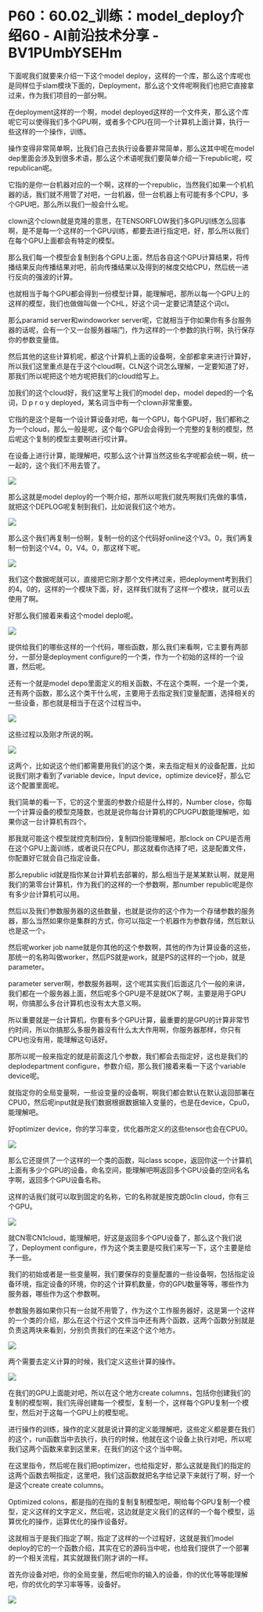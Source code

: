 # P60：60.02_训练：model_deploy介绍60 - AI前沿技术分享 - BV1PUmbYSEHm

下面呢我们就要来介绍一下这个model deploy，这样的一个库，那么这个库呢也是同样位于slam模块下面的，Deployment，那么这个文件呢啊我们也把它直接拿过来，作为我们项目的一部分啊。

在deployment这样的一个啊，model deployed这样的一个文件夹，那么这个库呢它可以使得我们多个GPU啊，或者多个CPU在同一个计算机上面计算，执行一些这样的一个操作，训练。

操作变得非常简单啊，比我们自己去执行设备要非常简单，那么这其中呢在model dep里面会涉及到很多术语，那么这个术语呢我们要简单介绍一下republic呢，哎republican呢。

它指的是你一台机器对应的一个啊，这样的一个republic，当然我们如果一个机机器的话，我们就不用管了对吧，一台机器，但一台机器上有可能有多个CPU，多个GPU吧，那么所以我们一般会什么呢。

clown这个clown就是克隆的意思，在TENSORFLOW我们多GPU训练怎么回事啊，是不是每一个这样的一个GPU训练，都要去进行指定吧，好，那么所以我们在每个GPU上面都会有特定的模型。

那么我们每一个模型会复制到各个GPU上面，然后各自这个GPU计算结果，将传播结果反向传播结果对吧，前向传播结果以及得到的梯度交给CPU，然后统一进行反向的强波的计算。

也就相当于每个GPU都会得到一份模型计算，能理解吧，那所以每一个GPU上的这样的模型，我们也做做叫做一个CHL，好这个词一定要记清楚这个词cl。

那么paramid server和windoworker server呢，它就相当于你如果你有多台服务器的话呢，会有一个又一台服务器端门，作为这样的一个参数的执行啊，执行保存你的参数变量值。

然后其他的这些计算机呢，都这个计算机上面的设备啊，全部都拿来进行计算好，所以我们这里重点是在于这个cloud啊，CLN这个词怎么理解，一定要知道了好，那我们所以呢把这个地方呢把我们的cloud给写上。

加我们的这个cloud好，我们这里写上我们的model dep，model deped的一个名词，D p r o y deployed，某名词当中有一个clown非常重要。

它指的是这个是每一个设计算设备对吧，每一个GPU，每个GPU好，我们都称之为一个cloud，那么一般是呢，这个每个GPU会会得到一个完整的复制的模型，然后呢这个复制的模型主要啊进行哎计算。

在设备上进行计算，能理解吧，哎那么这个计算当然这些名字呢都会统一啊，统一一起的，这个我们不用去管了。

![](img/3694a469d636a82a2f1eeea0f6f1b7d6_1.png)

那么这就是model deploy的一个啊介绍，那所以呢我们就先啊我们先做的事情，就把这个DEPLOG呢复制到我们，比如说我们这个地方。



![](img/3694a469d636a82a2f1eeea0f6f1b7d6_3.png)

那么这个我们再复制一份啊，复制一份的这个代码好online这个V3。0，我们再复制一份到这个V4。0，V4。0，那这样下呢。



![](img/3694a469d636a82a2f1eeea0f6f1b7d6_5.png)

我们这个数据呢就可以，直接把它刚才那个文件拷过来，把deployment考到我们的4。0的，这样的一个模块下面，好，这样我们就有了这样一个模块，就可以去使用了啊。

好那么我们接着来看这个model deplo呢。

![](img/3694a469d636a82a2f1eeea0f6f1b7d6_7.png)

提供给我们的哪些这样的一个代码，哪些函数，那么我们来看啊，它主要有两部分，一部分是deployment configure的一个类，作为一个初始的这样的一个设置，然后呢。

还有一个就是model depo里面定义的相关函数，不在这个类啊，一个是一个类，还有两个函数，那么这个类干什么呢，主要用于去指定我们变量配置，选择相关的一些设备，那也就是相当于在这个过程当中。



![](img/3694a469d636a82a2f1eeea0f6f1b7d6_9.png)

这些过程以及刚才所说的啊。

![](img/3694a469d636a82a2f1eeea0f6f1b7d6_11.png)

这两个，比如说这个他们都需要用我们的这个类，来去指定相关的设备配置，比如说我们刚才看到了variable device，Input device，optimize device好，那么它这个配置里面呢。

我们简单的看一下，它的这个里面的参数介绍是什么样的，Number close，你每一个计算设备的模型克隆数，也就是说你每台计算机的CPUGPU数能理解吧，如果你这一台计算机有四个。

那我就可能这个模型就控克制四份，复制四份能理解吧，那clock on CPU是否用在这个GPU上面训练，或者说只在CPU，那这就看你选择了吧，这是配置文件，你配置好它就会自己指定设备。

那么republic id就是指你某台计算机去部署的，那么相当于是某某默认啊，就是用我们的第零台计算机，作为我们的这样的一个参数啊，那number republic呢是你有多少台计算机可以用。

然后以及我们参数服务器的这些数量，也就是说你的这个作为一个存储参数的服务器，那么当然如果你是集群的方式，你可以指定一个机器作为参数存储，然后默认也是这一个。

然后呢worker job name就是你其他的这个参数啊，其他的作为计算设备的这些，那统一的名称叫做worker，然后PS就是work，就是PS的这样的一个job，就是parameter。

parameter server啊，参数服务器啊，这个呢其实我们后面这几个一般的来讲，我们都在一个服务器上面，然后呢多个GPU是不是就OK了啊，主要是用于GPU啊，你搞那么多台计算机也没有太大意义啊。

所以重要就是一台计算机，你要有多个GPU计算，最重要的是GPU的计算非常节约时间，所以你搞那么多服务器没有什么太大作用啊，你服务器那样，你只有CPU也没有用，能理解这句话好。

那所以呢一般来指定的就是前面这几个参数，我们都会去指定好，这也是我们的deplodepartment configure，参数介绍，那么我们接着来看一下这个variable device呢。

就指定你的全局变量啊，一些设变量的设备啊，啊我们都会默认在默认返回部署在CPU0，然后呢input就是我们数据根据数据输入变量的，也是在device，Cpu0，能理解吧。

好optimizer device，你的学习率变，优化器所定义的这些tensor也会在CPU0。

![](img/3694a469d636a82a2f1eeea0f6f1b7d6_13.png)

那么它还提供了一个这样的一个类的函数，叫class scope，返回你这一个计算机上面有多少个GPU的设备，命名空间，能理解吧啊返回多个GPU设备的空间名名字啊，返回多个GPU设备名称。

这样的话我们就可以取到固定的名称，它的名称就是按克朗0clin cloud，你有三个GPU。

![](img/3694a469d636a82a2f1eeea0f6f1b7d6_15.png)

就CN零CN1cloud，能理解吧，好这是返回多个GPU设备了，那么这个我们说了，Deployment configure，作为这个类主要是哎我们来写一下，这个主要是给予一些。

我们的初始或者是一些变量啊，我们要保存的变量配置的一些设备啊，包括指定设备环境，指定设备的环境，你的这个计算机数量，你的GPU数量等等，哪些作为服务器，哪些作为这个参数啊。

参数服务器如果你只有一台就不用管了，作为这个工作服务器好，这是第一个这样的一个类的介绍，那么在这个行这个文件当中还有两个函数，这两个函数分别就是负责这两块来看到，分别负责我们的在来这个这个地方。



![](img/3694a469d636a82a2f1eeea0f6f1b7d6_17.png)

两个需要去定义计算的时候，我们定义这些计算的操作。

![](img/3694a469d636a82a2f1eeea0f6f1b7d6_19.png)

在我们的GPU上面能对吧，所以在这个地方create columns，包括你创建我们的复制的模型啊，我们先得创建每一个模型，复制一个，这样每个GPU复制一个模型，然后对于这每一个GPU上的模型呢。

进行操作的训练，操作的定义就是说计算的定义能理解吧，这些定义都是要在我们的这个，run函数当中去执行，执行的时候，他就在这个设备上执行对吧，所以呢我们这两个函数来拿到这里来，在我们的这个这个当中啊。

在这里指令，然后呢在我们把optimizer，也给指定好，那么这就是我们的指定的这两个函数去啊指定，这里吧，我们这函数就把名字给记录下来就行了啊，好一个是这个create create columns。

Optimized colons，都是指的在指的复制复制模型吧，啊给每个GPU复制一个模型，定义这样的文字定义，然后呢，这边就是定义我们的这样的一个每个模型，运算优化的操作，运算优化的操作设备好。

这就相当于是我们指定了啊，指定了这样的一个过程好，这就是我们model deploy的它的一个函数介绍，其实在它的源码当中呢，也给我们提供了一个部署的一个相关流程，其实就跟我们刚才讲的一样。

首先你设备对吧，你的全局变量，然后呢你的输入的设备，你的优化等等能理解吧，你的优化的学习率等等，设备好。



![](img/3694a469d636a82a2f1eeea0f6f1b7d6_21.png)